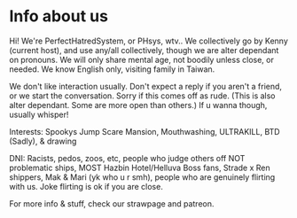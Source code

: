 # Info about us

Hi! We're PerfectHatredSystem, or PHsys, wtv.. We collectively go by Kenny (current host), and use any/all collectively, though we are alter dependant on pronouns. We will only share mental age, not boodily unless close, or needed. We know English only, visiting family in Taiwan. 

We don't like interaction usually. Don't expect a reply if you aren't a friend, or we start the conversation. Sorry if this comes off as rude. (This is also alter dependant. Some are more open than others.) If u wanna though, usually whisper!

Interests: Spookys Jump Scare Mansion, Mouthwashing, ULTRAKILL, BTD (Sadly), & drawing

DNI: Racists, pedos, zoos, etc, people who judge others off NOT problematic ships, MOST Hazbin Hotel/Helluva Boss fans, Strade x Ren shippers, Mak & Mari (yk who u r smh), people who are genuinely flirting with us. Joke flirting is ok if you are close.

For more info & stuff, check our strawpage and patreon.
